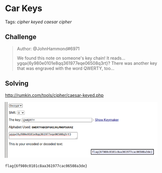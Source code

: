 # Car Keys

Tags: _cipher_ _keyed caesar cipher_

## Challenge
>Author: @JohnHammond#6971
>
>We found this note on someone's key chain! It reads... ygqa{6y980e0101e8qq361977eqe06508q3rt}? There was another key that was engraved with the word QWERTY, too...



## Solving
http://rumkin.com/tools/cipher/caesar-keyed.php

![flag](flag.png)

`flag{6f980c0101c8aa361977cac06508a3de}`
